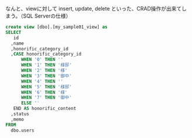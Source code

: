 なんと、viewに対して insert, update, delete といった、CRAD操作が出来てしまう。（SQL Serverの仕様）

```sql
create view [dbo].[my_sample01_view] as 
SELECT
   id
  ,name
  ,honorific_category_id
  ,CASE honorific_category_id 
      WHEN '0' THEN '' 
      WHEN '1' THEN '様邸'
      WHEN '2' THEN '様'
      WHEN '3' THEN '御中'
      WHEN '4' THEN '' 
      WHEN '5' THEN '様邸'
      WHEN '6' THEN '様'
      WHEN '7' THEN '御中'
      ELSE ''
   END AS honorific_content
  ,status
  ,memo
FROM
  dbo.users 
```



